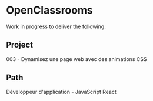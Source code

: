 # OpenClassrooms 
Work in progress to deliver the following:

## Project
003 - Dynamisez une page web avec des animations CSS

## Path 
Développeur d'application - JavaScript React
